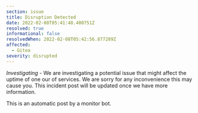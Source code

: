 ```yaml
---
section: issue
title: Disruption Detected
date: 2022-02-08T05:41:48.400751Z
resolved: true
informational: false
resolvedWhen: 2022-02-08T05:42:56.877289Z
affected:
  - Gitea
severity: disrupted
---
```

*Investigating* - We are investigating a potential issue that might affect the uptime of one our of services. We are sorry for any inconvenience this may cause you. This incident post will be updated once we have more information.

This is an automatic post by a monitor bot.
        